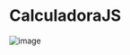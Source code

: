 # CalculadoraJS

![image](https://user-images.githubusercontent.com/98197764/218335360-733f9963-630d-42a4-bfcb-cc09b1e0930d.png)


